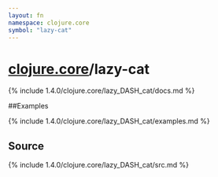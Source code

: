 ```yaml
---
layout: fn
namespace: clojure.core
symbol: "lazy-cat"
---
```


# [clojure.core](../)/lazy-cat

{% include 1.4.0/clojure.core/lazy_DASH_cat/docs.md %}

##Examples

{% include 1.4.0/clojure.core/lazy_DASH_cat/examples.md %}
## Source
{% include 1.4.0/clojure.core/lazy_DASH_cat/src.md %}

